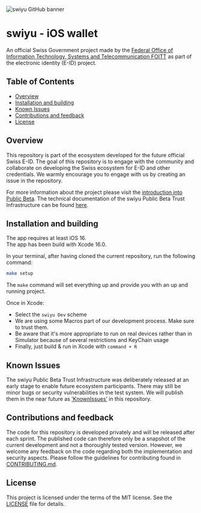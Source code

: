 ![swiyu GitHub banner](https://github.com/swiyu-admin-ch/swiyu-admin-ch.github.io/blob/main/assets/images/github-banner.jpg)

# swiyu - iOS wallet

An official Swiss Government project made by the [Federal Office of Information Technology, Systems and Telecommunication FOITT](https://www.bit.admin.ch/)
as part of the electronic identity (E-ID) project.

## Table of Contents

- [Overview](#overview)
- [Installation and building](#installation-and-building)
- [Known Issues](#known-issues)
- [Contributions and feedback](#contributions-and-feedback)
- [License](#license)

## Overview

This repository is part of the ecosystem developed for the future official Swiss E-ID.
The goal of this repository is to engage with the community and collaborate on developing the Swiss ecosystem for E-ID and other credentials.
We warmly encourage you to engage with us by creating an issue in the repository.

For more information about the project please visit the [introduction into Public Beta](https://www.eid.admin.ch/de/public-beta). The technical documentation of the swiyu Public Beta Trust Infrastructure can be found [here](https://swiyu-admin-ch.github.io/).

## Installation and building

The app requires at least iOS 16.<br/>
The app has been build with Xcode 16.0.

In your terminal, after having cloned the current repository, run the following command:

```bash
make setup
```

The `make` command will set everything up and provide you with an up and running project.

Once in Xcode:
- Select the `swiyu Dev` scheme
- We are using some Macros part of our development process. Make sure to trust them.
- Be aware that it's more appropriate to run on real devices rather than in Simulator because of several restrictions and KeyChain usage
- Finally, just build & run in Xcode with `command + R`

## Known Issues

The swiyu Public Beta Trust Infrastructure was deliberately released at an early stage to enable future ecosystem participants. There may still be minor bugs or security vulnerabilities in the test system. We will publish them in the near future as [‘KnownIssues’](https://github.com/swiyu-admin-ch/eidch-ios-wallet/issues?q=is%3Aissue%20state%3Aopen%20type%3AKnownIssue) in this repository.

## Contributions and feedback

The code for this repository is developed privately and will be released after each sprint. The published code can therefore only be a snapshot of the current development and not a thoroughly tested version. However, we welcome any feedback on the code regarding both the implementation and security aspects. Please follow the guidelines for contributing found in [CONTRIBUTING.md](./CONTRIBUTING.md).

## License

This project is licensed under the terms of the MIT license. See the [LICENSE](LICENSE) file for details.
